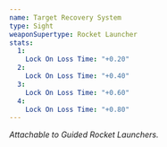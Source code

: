 ```yaml
---
name: Target Recovery System
type: Sight
weaponSupertype: Rocket Launcher
stats:
  1:
    Lock On Loss Time: "+0.20"
  2:
    Lock On Loss Time: "+0.40"
  3:
    Lock On Loss Time: "+0.60"
  4:
    Lock On Loss Time: "+0.80"
---
```


*Attachable to Guided Rocket Launchers.*
